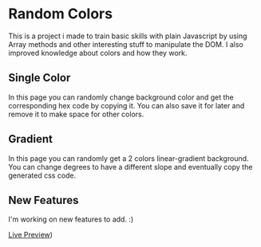 # Random Colors

This is a project i made to train basic skills with plain Javascript by using Array methods and other interesting stuff to manipulate the DOM.
I also improved knowledge about colors and how they work.

## Single Color

In this page you can randomly change background color and get the corresponding hex code by copying it. 
You can also save it for later and remove it to make space for other colors.

## Gradient

In this page you can randomly get a 2 colors linear-gradient background.
You can change degrees to have a different slope and eventually copy the generated css code.

## New Features

I'm working on new features to add. :)

[Live Preview](https://randomcolorz.netlify.app/))
